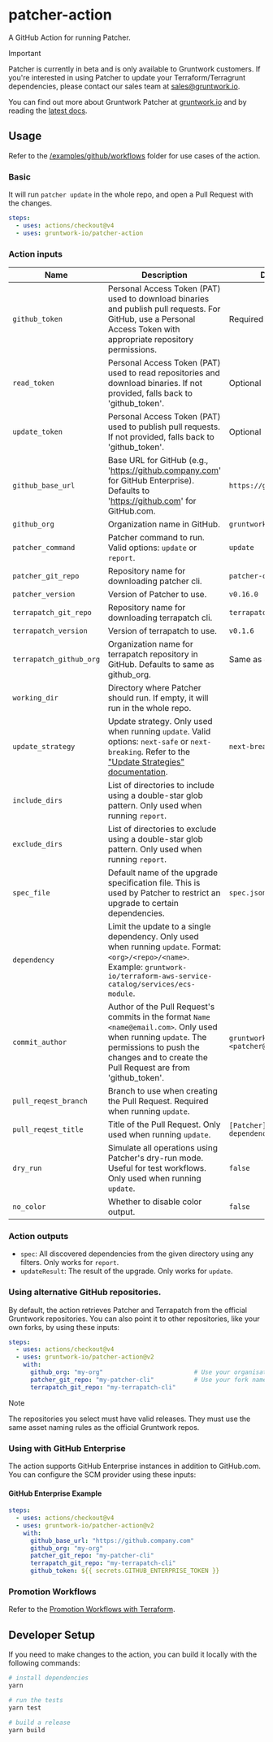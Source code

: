 # patcher-action
A GitHub Action for running Patcher.

> [!IMPORTANT]
> Patcher is currently in beta and is only available to Gruntwork customers. If you're interested in using Patcher to update your
> Terraform/Terragrunt dependencies, please contact our sales team at sales@gruntwork.io.

You can find out more about Gruntwork Patcher at [gruntwork.io](https://gruntwork.io/patcher) and by reading the [latest docs](https://docs.gruntwork.io/patcher/).

## Usage

Refer to the [/examples/github/workflows](/examples/github/workflows) folder for use cases of the action.

### Basic 
It will run `patcher update` in the whole repo, and open a Pull Request with the changes.

```yaml
steps:
  - uses: actions/checkout@v4
  - uses: gruntwork-io/patcher-action
```

### Action inputs

| Name                     | Description                                                                                                                                                                                              | Default                                        |
|--------------------------|----------------------------------------------------------------------------------------------------------------------------------------------------------------------------------------------------------|------------------------------------------------|
| `github_token`           | Personal Access Token (PAT) used to download binaries and publish pull requests. For GitHub, use a Personal Access Token with appropriate repository permissions. | Required                                       |
| `read_token`             | Personal Access Token (PAT) used to read repositories and download binaries. If not provided, falls back to 'github_token'. | Optional                                       |
| `update_token`           | Personal Access Token (PAT) used to publish pull requests. If not provided, falls back to 'github_token'. | Optional                                       |
| `github_base_url`        | Base URL for GitHub (e.g., 'https://github.company.com' for GitHub Enterprise). Defaults to 'https://github.com' for GitHub.com.                                                                      | `https://github.com`                          |
| `github_org`             | Organization name in GitHub.                                                                                                                                                            | `gruntwork-io`                                 |
| `patcher_command`        | Patcher command to run. Valid options: `update` or `report`.                                                                                                                                             | `update`                                       |
| `patcher_git_repo`       | Repository name for downloading patcher cli.                                                                                                                                                             | `patcher-cli`                                  |
| `patcher_version`        | Version of Patcher to use.                                                                                                                                                                               | `v0.16.0`                                      |
| `terrapatch_git_repo`    | Repository name for downloading terrapatch cli.                                                                                                                                                          | `terrapatch-cli`                               |
| `terrapatch_version`     | Version of terrapatch to use.                                                                                                                                                                            | `v0.1.6`                                       |
| `terrapatch_github_org`  | Organization name for terrapatch repository in GitHub. Defaults to same as github_org.                                                                                                    | Same as `github_org`                              |
| `working_dir`            | Directory where Patcher should run. If empty, it will run in the whole repo.                                                                                                                             |                                                |
| `update_strategy`        | Update strategy. Only used when running `update`. Valid options: `next-safe` or `next-breaking`. Refer to the ["Update Strategies" documentation](https://docs.gruntwork.io/patcher/update-strategies).  | `next-breaking`                                |
| `include_dirs`           | List of directories to include using a double-star glob pattern. Only used when running `report`.                                                                                                        |                                                |
| `exclude_dirs`           | List of directories to exclude using a double-star glob pattern. Only used when running `report`.                                                                                                        |                                                |
| `spec_file`              | Default name of the upgrade specification file. This is used by Patcher to restrict an upgrade to certain dependencies.                                                                                  | `spec.json`                                    |
| `dependency`             | Limit the update to a single dependency. Only used when running `update`. Format: `<org>/<repo>/<name>`. Example: `gruntwork-io/terraform-aws-service-catalog/services/ecs-module`.                      |                                                |
| `commit_author`          | Author of the Pull Request's commits in the format `Name <name@email.com>`. Only used when running `update`. The permissions to push the changes and to create the Pull Request are from 'github_token'. | `gruntwork-patcher-bot <patcher@gruntwork.io>` |
| `pull_reqest_branch`       | Branch to use when creating the Pull Request. Required when running `update`.                                                                                                                            |                                                |
| `pull_reqest_title`               | Title of the Pull Request. Only used when running `update`.                                                                                                                                              | `[Patcher] Update dependencies`                |
| `dry_run`                | Simulate all operations using Patcher's dry-run mode. Useful for test workflows. Only used when running `update`.                                                                                        | `false`                                        |
| `no_color`               | Whether to disable color output.                                                                                                                                                                         | `false`                                        |

### Action outputs
- `spec`: All discovered dependencies from the given directory using any filters. Only works for `report`.
- `updateResult`: The result of the upgrade. Only works for `update`.

### Using alternative GitHub repositories.

By default, the action retrieves Patcher and Terrapatch from the official Gruntwork repositories. You can also point it
to other repositories, like your own forks, by using these inputs:

```yaml
steps:
  - uses: actions/checkout@v4
  - uses: gruntwork-io/patcher-action@v2
    with:
      github_org: "my-org"                         # Use your organisation instead of gruntwork-io
      patcher_git_repo: "my-patcher-cli"           # Use your fork name if it is different
      terrapatch_git_repo: "my-terrapatch-cli"
```

> [!NOTE]
> The repositories you select must have valid releases. They must use the same asset naming rules as the official
> Gruntwork repos.

### Using with GitHub Enterprise

The action supports GitHub Enterprise instances in addition to GitHub.com. You can configure the SCM provider using these inputs:

#### GitHub Enterprise Example
```yaml
steps:
  - uses: actions/checkout@v4
  - uses: gruntwork-io/patcher-action@v2
    with:
      github_base_url: "https://github.company.com"
      github_org: "my-org"
      patcher_git_repo: "my-patcher-cli"
      terrapatch_git_repo: "my-terrapatch-cli"
      github_token: ${{ secrets.GITHUB_ENTERPRISE_TOKEN }}
```

### Promotion Workflows

Refer to the [Promotion Workflows with Terraform](https://blog.gruntwork.io/promotion-workflows-with-terraform-13c05bed953d).

## Developer Setup

If you need to make changes to the action, you can build it locally with the following commands:

```sh
# install dependencies
yarn

# run the tests
yarn test

# build a release
yarn build
```

